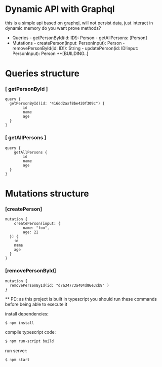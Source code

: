 # Dynamic API with Graphql

this is a simple api based on graphql, will not persist data, just interact in dynamic memory
do you want prove methods?

  - Queries
        - getPersonById(id: ID!): Person
        - getAllPersons: [Person]
  - Mutations
        - createPerson(input: PersonInput): Person
        - removePersonById(id: ID!): String
        - updatePerson(id: ID!input: PersonInput): Person   **[BUILDING..]
 

# Queries  structure
###  [ getPersonById ]
```
query {
  getPersonById(id: "416dd2aaf8be420f309c") {
        id
        name
        age
  }
}
```
###  [ 	getAllPersons ]
```
query {
	getAllPersons {
        id
        name
        age
  }
}
```

# Mutations structure
###   [createPerson]
```
mutation {
	createPerson(input: {
  	    name: "foo", 
    	age: 22
  }) {
    id
    name
    age
  }
}
```
###    [removePersonById]
```
mutation {
  removePersonById(id: "d7a34773a404d86e3cb8" )
}
```
** PD:  as this project is built in typescript you should run these commands before being able to         execute it

install dependencies:
```sh
$ npm install
```

compile typescript code:
```sh
$ npm run-script build
```

run server:
```sh
$ npm start